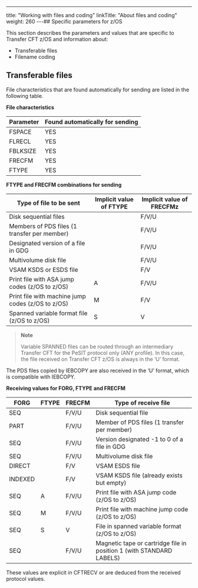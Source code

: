 ---
title: "Working with files and coding"
linkTitle: "About files and coding"
weight: 260
---## Specific parameters for z/OS

This section describes the parameters and values that are specific to Transfer CFT z/OS and information about:

* Transferable files
* Filename coding

## Transferable files

File characteristics that are found automatically for sending are listed in the following table.

**File characteristics**


| Parameter  | Found automatically for sending  |
| --- | --- |
| FSPACE | YES |
| FLRECL | YES |
| FBLKSIZE | YES |
| FRECFM | YES |
| FTYPE | YES |


**FTYPE and FRECFM combinations for sending**


| Type of file to be sent  | Implicit value of FTYPE  | Implicit value of FRECFMz  |
| --- | --- | --- |
| Disk sequential files |   | F/V/U |
| Members of PDS files (1 transfer per member) |   | F/V/U |
| Designated version of a file in GDG |   | F/V/U |
| Multivolume disk file |   | F/V/U |
| VSAM KSDS or ESDS file |   | F/V |
| Print file with ASA jump codes (z/OS to z/OS) | A | F/V/U |
| Print file with machine jump codes (z/OS to z/OS) | M | F/V |
| Spanned variable format file (z/OS to z/OS) | S | V |


> **Note**
>
> Variable SPANNED files can be routed through an intermediary Transfer CFT for the PeSIT protocol only (ANY profile). In this case, the file received on Transfer CFT z/OS is always in the ‘U’ format.

The PDS files copied by IEBCOPY are also received in the ‘U’ format, which is compatible with IEBCOPY.

**Receiving values for FORG, FTYPE and FRECFM**


| FORG  | FTYPE  | FRECFM  |  Type of receive file  |
| --- | --- | --- | --- |
| SEQ |   | F/V/U | Disk sequential file |
| PART |   | F/V/U | Member of PDS files (1 transfer per member) |
| SEQ |   | F/V/U | Version designated -1 to 0 of a file in GDG |
| SEQ |   | F/V/U | Multivolume disk file |
| DIRECT |   | F/V | VSAM ESDS file |
| INDEXED |   | F/V | VSAM KSDS file (already exists but empty) |
| SEQ | A | F/V/U | Print file with ASA jump code (z/OS to z/OS) |
| SEQ | M | F/V/U | Print file with machine jump code (z/OS to z/OS) |
| SEQ | S | V | File in spanned variable format (z/OS to z/OS) |
| SEQ |   | F/V/U | Magnetic tape or cartridge file in position 1 (with STANDARD LABELS) |


These values are explicit in CFTRECV or are deduced from the received protocol values.

